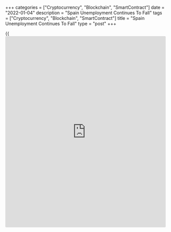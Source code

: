 +++
categories = ["Cryptocurrency", "Blockchain", "SmartContract"]
date = "2022-01-04"
description = "Spain Unemployment Continues To Fall"
tags = ["Cryptocurrency", "Blockchain", "SmartContract"]
title = "Spain Unemployment Continues To Fall"
type = "post"
+++

{{<iframe id="large-banner" src="https://www.bounty.group/#slide=13.0" width="100%" height="600" scrolling="no" style="border: 0px solid rgb(216, 221, 230); border-radius: 3px;">}}

Spain unemployment declined for the tenth consecutive month in December,
the labor ministry reported Tuesday.

The number of unemployed decreased 76,782 in December, after falling
74,381 in the previous month. The decrease in unemployment was 2.41
percent.

December marks a new record by accumulating ten consecutive months of
decreases, the longest period in the [historical](https://www.fintechee.com/services/historical-data-for-forex/) series in which the
total decrease in the unemployed was 902,884 people.

Further, total registered unemployment came in at 3.1 million in
December, the lowest level for the month of December since 2007.

Registered unemployment decreased by 64,809 in services and by 4,530 in
agriculture. Meanwhile, unemployment in construction grew 7,505 and
advanced 1,754 in industry.

Compared to December 2020, unemployment plunged 782,232, or -20.12
percent in December.

For comments and feedback [contact](https://www.playgroundfx.com/contact/): editorial@rtt[news](https://www.letsplayfx.com/blog/forex-news-website/).com

[Economic News][1]

 **What parts of the world are seeing the best (and worst) economic
performances lately? Click[here][2] to check out our [Econ Scorecard][2]
and find out! See up-to-the-moment [ranking](https://www.playgroundfx.com/blog/crypto-exchange-ranking/)s for the best and worst
performers in [GDP][3], [unemployment rate][4], [inflation][5] and much
more.**

   1. www.rtt[news](https://www.letsplayfx.com/blog/forex-news-website/).com/Content/EconomicNews.aspx
   2. www.rtt[news](https://www.letsplayfx.com/blog/forex-news-website/).com/economic-scorecard/world-rank/industrial-production/highest-performance.aspx
   3. www.rtt[news](https://www.letsplayfx.com/blog/forex-news-website/).com/economic-scorecard/world-rank/GDP/highest-performance.aspx
   4. www.rtt[news](https://www.letsplayfx.com/blog/forex-news-website/).com/economic-scorecard/world-rank/unemployment-rate/lowest-performance.aspx
   5. www.rtt[news](https://www.letsplayfx.com/blog/forex-news-website/).com/economic-scorecard/world-rank/CPI/highest-performance.aspx